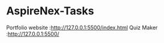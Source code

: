 # AspireNex-Tasks
Portfolio website :http://127.0.0.1:5500/index.html
Quiz Maker :http://127.0.0.1:5500/
